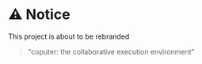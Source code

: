 # ⚠️ Notice

This project is about to be rebranded

> "coputer: the collaborative execution environment"
